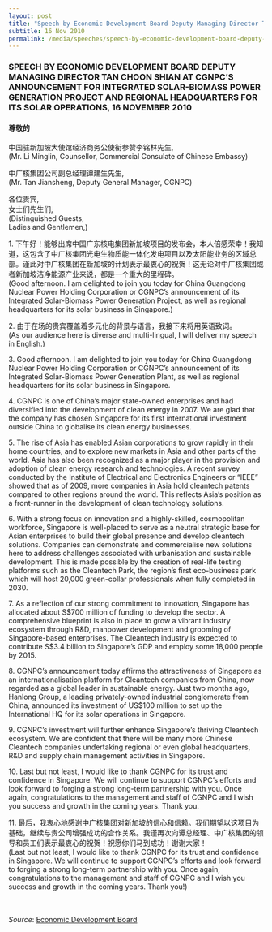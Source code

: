 ```yaml
---
layout: post
title: "Speech by Economic Development Board Deputy Managing Director Tan Choon Shian at CGNPC’s announcement for integrated solar-biomass power generation project and regional headquarters for its solar operations, 16 November 2010"
subtitle: 16 Nov 2010
permalink: /media/speeches/speech-by-economic-development-board-deputy-managing-director-tan-choon-shian-at-cgnpc-s-announcement-for-integrated-solar-biomass-power-generation-project-16-november-2010
---
```


### SPEECH BY ECONOMIC DEVELOPMENT BOARD DEPUTY MANAGING DIRECTOR TAN CHOON SHIAN AT CGNPC’S ANNOUNCEMENT FOR INTEGRATED SOLAR-BIOMASS POWER GENERATION PROJECT AND REGIONAL HEADQUARTERS FOR ITS SOLAR OPERATIONS, 16 NOVEMBER 2010

#### 尊敬的

中国驻新加坡大使馆经济商务公使衔参赞李铭林先生,  
(Mr. Li Minglin, Counsellor, Commercial Consulate of Chinese Embassy)

中广核集团公司副总经理谭建生先生,  
(Mr. Tan Jiansheng, Deputy General Manager, CGNPC)

各位贵宾,  
女士们先生们,  
(Distinguished Guests,  
Ladies and Gentlemen,)

1.&nbsp;下午好！能够出席中国广东核电集团新加坡项目的发布会，本人倍感荣幸！我知道，这包含了中广核集团光电生物质能一体化发电项目以及太阳能业务的区域总部。谨此对中广核集团在新加坡的计划表示最衷心的祝贺！这无论对中广核集团或者新加坡洁净能源产业来说，都是一个重大的里程碑。  
(Good afternoon. I am delighted to join you today for China Guangdong Nuclear Power Holding Corporation or CGNPC’s announcement of its Integrated Solar-Biomass Power Generation Project, as well as regional headquarters for its solar business in Singapore.)

2.&nbsp;由于在场的贵宾覆盖着多元化的背景与语言，我接下来将用英语致词。  
(As our audience here is diverse and multi-lingual, I will deliver my speech in English.)

3.&nbsp;Good afternoon. I am delighted to join you today for China Guangdong Nuclear Power Holding Corporation or CGNPC’s announcement of its Integrated Solar-Biomass Power Generation Plant, as well as regional headquarters for its solar business in Singapore.

4.&nbsp;CGNPC is one of China’s major state-owned enterprises and had diversified into the development of clean energy in 2007. We are glad that the company has chosen Singapore for its first international investment outside China to globalise its clean energy businesses.

5.&nbsp;The rise of Asia has enabled Asian corporations to grow rapidly in their home countries, and to explore new markets in Asia and other parts of the world. Asia has also been recognized as a major player in the provision and adoption of clean energy research and technologies. A recent survey conducted by the Institute of Electrical and Electronics Engineers or “IEEE” showed that as of 2009, more companies in Asia hold cleantech patents compared to other regions around the world. This reflects Asia’s position as a front-runner in the development of clean technology solutions.

6.&nbsp;With a strong focus on innovation and a highly-skilled, cosmopolitan workforce, Singapore is well-placed to serve as a neutral strategic base for Asian enterprises to build their global presence and develop cleantech solutions. Companies can demonstrate and commercialise new solutions here to address challenges associated with urbanisation and sustainable development. This is made possible by the creation of real-life testing platforms such as the Cleantech Park, the region’s first eco-business park which will host 20,000 green-collar professionals when fully completed in 2030.

7.&nbsp;As a reflection of our strong commitment to innovation, Singapore has allocated about S$700 million of funding to develop the sector. A comprehensive blueprint is also in place to grow a vibrant industry ecosystem through R&D, manpower development and grooming of Singapore-based enterprises. The Cleantech industry is expected to contribute S$3.4 billion to Singapore’s GDP and employ some 18,000 people by 2015.

8.&nbsp;CGNPC’s announcement today affirms the attractiveness of Singapore as an internationalisation platform for Cleantech companies from China, now regarded as a global leader in sustainable energy. Just two months ago, Hanlong Group, a leading privately-owned industrial conglomerate from China, announced its investment of US$100 million to set up the International HQ for its solar operations in Singapore.

9.&nbsp;CGNPC’s investment will further enhance Singapore’s thriving Cleantech ecosystem. We are confident that there will be many more Chinese Cleantech companies undertaking regional or even global headquarters, R&D and supply chain management activities in Singapore.

10.&nbsp;Last but not least, I would like to thank CGNPC for its trust and confidence in Singapore. We will continue to support CGNPC’s efforts and look forward to forging a strong long-term partnership with you. Once again, congratulations to the management and staff of CGNPC and I wish you success and growth in the coming years. Thank you.

11.&nbsp;最后，我衷心地感谢中广核集团对新加坡的信心和信赖。我们期望以这项目为基础，继续与贵公司增强成功的合作关系。我谨再次向谭总经理、中广核集团的领导和员工们表示最衷心的祝贺！祝愿你们马到成功！谢谢大家！  
(Last but not least, I would like to thank CGNPC for its trust and confidence in Singapore. We will continue to support CGNPC’s efforts and look forward to forging a strong long-term partnership with you. Once again, congratulations to the management and staff of CGNPC and I wish you success and growth in the coming years. Thank you!)
<br><br><br> 


*Source*: [<a href="https://www.edb.gov.sg/" target="_blank">Economic Development Board</a>](https://www.edb.gov.sg/)
